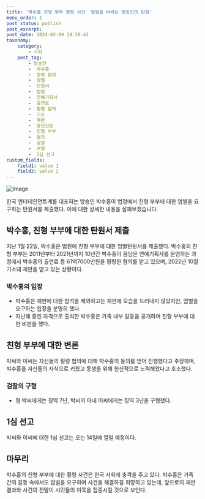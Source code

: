 ```yaml
---
title: '박수홍 친형 부부 횡령 사건  엄벌을 바라는 방송인의 탄원'
menu_order: 1
post_status: publish
post_excerpt: 
post_date: 2024-02-09 19:30:42
taxonomy:
    category:
        - 사회
    post_tag:
        - 방송인
        -  박수홍
        -  횡령 혐의
        -  엄벌
        -  탄원서
        -  법원
        -  연예기획사
        -  출연료
        -  횡령 혐의
        -  기소
        -  재판
        -  증인신문
        -  친형 부부
        -  혐의
        -  검찰
        -  구형
        -  1심 선고
custom_fields:
    field1: value 1
    field2: value 2
---
```


![Image](https://imgnews.pstatic.net/image/025/2024/02/09/0003340641_001_20240209140901194.jpg?type=w647)

한국 엔터테인먼트계를 대표하는 방송인 박수홍이 법정에서 친형 부부에 대한 엄벌을 요구하는 탄원서를 제출했다. 이에 대한 상세한 내용을 살펴보겠습니다.
## 박수홍, 친형 부부에 대한 탄원서 제출
지난 1월 22일, 박수홍은 법원에 친형 부부에 대한 엄벌탄원서를 제출했다. 박수홍의 친형 부부는 2011년부터 2021년까지 10년간 박수홍이 몸담은 연예기획사를 운영하는 과정에서 박수홍의 출연료 등 61억7000만원을 횡령한 혐의를 받고 있으며, 2022년 10월 기소돼 재판을 받고 있는 상황이다.
### 박수홍의 입장
- 박수홍은 재판에 대한 참석을 제외하고는 재판에 모습을 드러내지 않았지만, 엄벌을 요구하는 입장을 분명히 했다.
- 지난해 증인 자격으로 출석한 박수홍은 가족 내부 갈등을 공개하며 친형 부부에 대한 비판을 했다.
## 친형 부부에 대한 변론
박씨와 이씨는 자신들의 횡령 혐의에 대해 박수홍의 동의를 얻어 진행했다고 주장하며, 박수홍을 자신들의 자식으로 키웠고 동생을 위해 헌신적으로 노력해왔다고 호소했다.
### 검찰의 구형
- 형 박씨에게는 징역 7년, 박씨의 아내 이씨에게는 징역 3년을 구형했다.
## 1심 선고
박씨와 이씨에 대한 1심 선고는 오는 14일에 열릴 예정이다.
## 마무리
박수홍의 친형 부부에 대한 횡령 사건은 한국 사회에 충격을 주고 있다. 박수홍은 가족 간의 갈등 속에서도 엄벌을 요구하며 사건을 해결하길 희망하고 있는데, 앞으로의 재판 결과와 사건의 전말이 시민들의 이목을 집중시킬 것으로 보인다.
